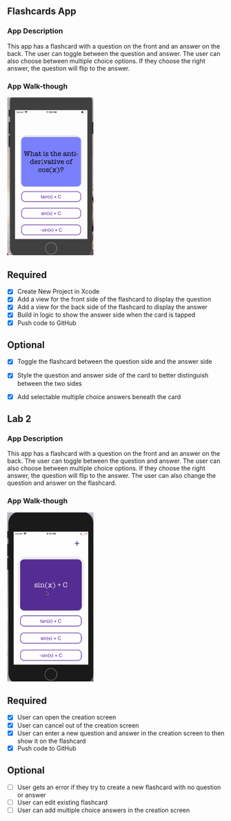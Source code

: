 ## Flashcards App

### App Description
This app has a flashcard with a question on the front and an answer on the back. The user can toggle between the question and answer. The user can also choose between multiple choice options. If they choose the right answer, the question will flip to the answer.

### App Walk-though

<img src="https://github.com/sbwoodberry/Flashcards/blob/master/Flashcard_Tutorial.gif?raw=true" width=200><br>


## Required
- [x] Create New Project in Xcode
- [x] Add a view for the front side of the flashcard to display the question
- [x] Add a view for the back side of the flashcard to display the answer
- [x] Build in logic to show the answer side when the card is tapped
- [x] Push code to GitHub
## Optional
- [x] Toggle the flashcard between the question side and the answer side
- [x] Style the question and answer side of the card to better distinguish between the two sides
- [x] Add selectable multiple choice answers beneath the card


## Lab 2

### App Description
This app has a flashcard with a question on the front and an answer on the back. The user can toggle between the question and answer. The user can also choose between multiple choice options. If they choose the right answer, the question will flip to the answer. The user can also change the question and answer on the flashcard.

### App Walk-though

<img src="https://github.com/sbwoodberry/Flashcards/blob/master/Flashcard_Tutorial2.gif?raw=true" width=200><br>

## Required
- [x] User can open the creation screen
- [x] User can cancel out of the creation screen
- [x] User can enter a new question and answer in the creation screen to then show it on the flashcard
- [x] Push code to GitHub
## Optional
- [ ] User gets an error if they try to create a new flashcard with no question or answer
- [ ] User can edit existing flashcard
- [ ] User can add multiple choice answers in the creation screen
